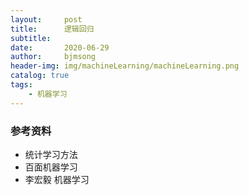 ```yaml
---
layout:     post
title:      逻辑回归
subtitle:   
date:       2020-06-29
author:     bjmsong
header-img: img/machineLearning/machineLearning.png
catalog: true
tags:
    - 机器学习
---
```

### 


### 参考资料
- 统计学习方法
- 百面机器学习
- 李宏毅 机器学习
